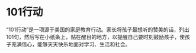 # 101行动

“101行动”是一项源于美国的家庭教育行动。家长将孩子最想听的赞美的话，列出101句，然后写在小纸条上，贴在醒目的地方，以提醒自己要时刻鼓励孩子，使孩子充满信心，能够天天快乐地面对学习、生活和社会。
